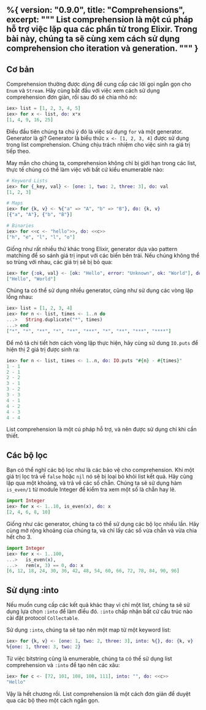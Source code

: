 %{
  version: "0.9.0",
  title: "Comprehensions",
  excerpt: """
  List comprehension là một cú pháp hỗ trợ việc lặp qua các phần tử trong Elixir. Trong bài này, chúng ta sẽ cùng xem cách sử dụng comprehension cho iteration và generation.
  """
}
---

## Cơ bản

Comprehension thường được dùng để cung cấp các lời gọi ngắn gọn cho `Enum` và `Stream`. Hãy cùng bắt đầu với việc xem cách sử dụng comprehension đơn giản, rồi sau đó sẽ chia nhỏ nó:


```elixir
iex> list = [1, 2, 3, 4, 5]
iex> for x <- list, do: x*x
[1, 4, 9, 16, 25]
```

Điều đầu tiên chúng ta chú ý đó là việc sử dụng `for` và một generator. Generator là gì? Generator là biểu thức `x <- [1, 2, 3, 4]` được sử dụng trong list comprehension. Chúng chịu trách nhiệm cho việc sinh ra giá trị tiếp theo.

May mắn cho chúng ta, comprehension không chỉ bị giới hạn trong các list, thực tế chúng có thể làm việc với bất cứ kiểu enumerable nào:

```elixir
# Keyword Lists
iex> for {_key, val} <- [one: 1, two: 2, three: 3], do: val
[1, 2, 3]

# Maps
iex> for {k, v} <- %{"a" => "A", "b" => "B"}, do: {k, v}
[{"a", "A"}, {"b", "B"}]

# Binaries
iex> for <<c <- "hello">>, do: <<c>>
["h", "e", "l", "l", "o"]
```

Giống như rất nhiều thứ khác trong Elixir, generator dựa vào pattern matching để so sánh giá trị input với các biến bên trái. Nếu chúng không thể so trùng với nhau, các giá trị sẽ bị bỏ qua:

```elixir
iex> for {:ok, val} <- [ok: "Hello", error: "Unknown", ok: "World"], do: val
["Hello", "World"]
```

Chúng ta có thể sử dụng nhiều generator, cũng như sử dụng các vòng lặp lồng nhau:

```elixir
iex> list = [1, 2, 3, 4]
iex> for n <- list, times <- 1..n do
...>   String.duplicate("*", times)
...> end
["*", "*", "**", "*", "**", "***", "*", "**", "***", "****"]
```

Để mô tả chi tiết hơn cách vòng lặp thực hiện, hãy cùng sử dung `IO.puts` để hiện thị 2 giá trị được sinh ra:

```elixir
iex> for n <- list, times <- 1..n, do: IO.puts "#{n} - #{times}"
1 - 1
2 - 1
2 - 2
3 - 1
3 - 2
3 - 3
4 - 1
4 - 2
4 - 3
4 - 4
```

List comprehension là một cú pháp hỗ trợ, và nên được sử dụng chỉ khi cần thiết.

## Các bộ lọc

Bạn có thể nghĩ các bộ lọc như là các bảo vệ cho comprehension. Khi một giá trị lọc trả về `false` hoặc `nil` nó sẽ bị loại bỏ khỏi list kết quả. Hãy cùng lặp qua một khoảng, và trả về các số chẵn. Chúng ta sẽ sử dụng hàm `is_even/1` từ module Integer để kiểm tra xem một số là chẵn hay lẻ.


```elixir
import Integer
iex> for x <- 1..10, is_even(x), do: x
[2, 4, 6, 8, 10]
```

Giống như các generator, chúng ta có thể sử dụng các bộ lọc nhiều lần. Hãy cùng mở rộng khoảng của chúng ta, và chỉ lấy các số vừa chẵn và vừa chia hết cho 3.

```elixir
import Integer
iex> for x <- 1..100,
...>   is_even(x),
...>   rem(x, 3) == 0, do: x
[6, 12, 18, 24, 30, 36, 42, 48, 54, 60, 66, 72, 78, 84, 90, 96]
```

## Sử dụng :into

Nếu muốn cung cấp các kết quả khác thay vì chỉ một list, chúng ta sẽ sử dụng lựa chọn `:into` để làm điều đó. `:into` chấp nhận bất cứ cấu trúc nào cài đặt protocol `Collectable`.

Sử dụng `:into`, chúng ta sẽ tạo nên một map từ một keyword list:


```elixir
iex> for {k, v} <- [one: 1, two: 2, three: 3], into: %{}, do: {k, v}
%{one: 1, three: 3, two: 2}
```

Từ việc bitstring cũng là enumerable, chúng ta có thể sử dụng list comprehension và `:into` để tạo nên các xâu:

```elixir
iex> for c <- [72, 101, 108, 108, 111], into: "", do: <<c>>
"Hello"
```

Vậy là hết chương rồi. List comprehension là một cách đơn giản để duyệt qua các bộ theo một cách ngắn gọn.

